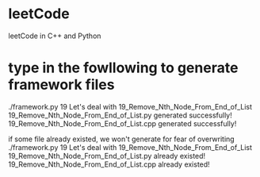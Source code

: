 # leetCode
leetCode in C++ and Python


# type in the fowllowing to generate framework files

./framework.py 19
Let's deal with 19_Remove_Nth_Node_From_End_of_List
19_Remove_Nth_Node_From_End_of_List.py generated successfully!
19_Remove_Nth_Node_From_End_of_List.cpp generated successfully!

if some file already existed, we won't generate for fear of overwriting
./framework.py 19
Let's deal with 19_Remove_Nth_Node_From_End_of_List
19_Remove_Nth_Node_From_End_of_List.py already existed!
19_Remove_Nth_Node_From_End_of_List.cpp already existed!


